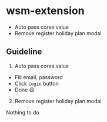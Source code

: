 # wsm-extension

- Auto pass cores value
- Remove register holiday plan modal

## Guideline

1. Auto pass cores value

- Fill email, password
- Click `Login` button
- Done :smiley:

2. Remove register holiday plan modal

Nothing to do
